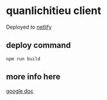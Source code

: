 # quanlichitieu client
Deployed to [netlify]()
## deploy command
```
npm run build
```
## more info here
[google doc](https://docs.google.com/document/d/1n8wGkr0Ej9VXY1I4KLv2SGxhdZ1nb7mL3i1i-j5-Vbo/edit?usp=sharing)
